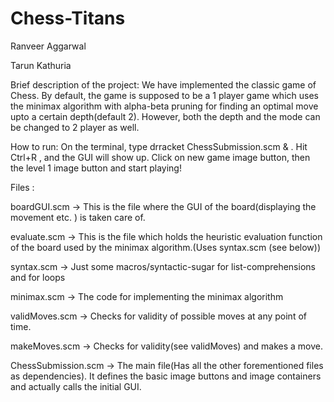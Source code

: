 Chess-Titans
============

Ranveer Aggarwal 

Tarun Kathuria

Brief description of the project: We have implemented the classic game of Chess. By default, the game is supposed to be a 1 player game which uses the minimax algorithm with alpha-beta pruning for finding an optimal move upto a certain depth(default 2). However, both the depth and the mode can be changed to 2 player as well.


How to run: On the terminal, type drracket ChessSubmission.scm & . Hit Ctrl+R , and the GUI will show up. Click on new game image button, then the level 1 image button and start playing!


Files : 

boardGUI.scm -> This is the file where the GUI of the board(displaying the movement etc. ) is taken care of.
	
evaluate.scm -> This is the file which holds the heuristic evaluation function of the board used by the minimax algorithm.(Uses syntax.scm (see below))
	
syntax.scm -> Just some macros/syntactic-sugar for list-comprehensions and for loops
	
minimax.scm -> The code for implementing the minimax algorithm
	
validMoves.scm -> Checks for validity of possible moves at any point of time.
	
makeMoves.scm -> Checks for validity(see validMoves) and makes a move.
	
ChessSubmission.scm -> The main file(Has all the other forementioned files as dependencies). It defines the basic image buttons and image containers and actually calls the initial GUI. 
